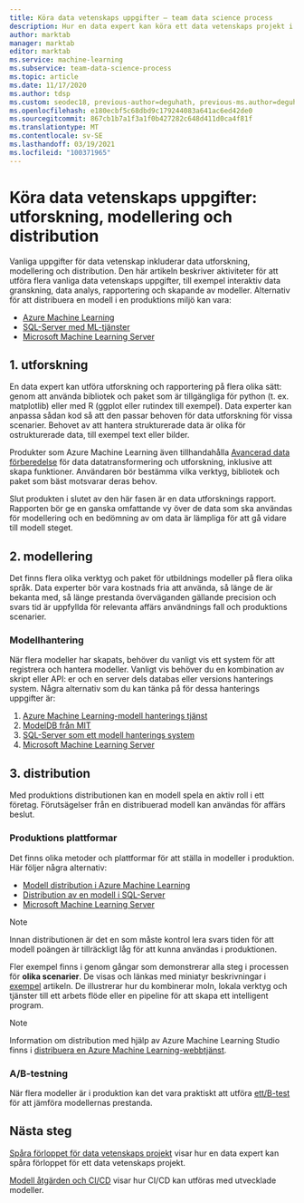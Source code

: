 ```yaml
---
title: Köra data vetenskaps uppgifter – team data science process
description: Hur en data expert kan köra ett data vetenskaps projekt i ett spårat, versions beskrivande och samverkande sätt.
author: marktab
manager: marktab
editor: marktab
ms.service: machine-learning
ms.subservice: team-data-science-process
ms.topic: article
ms.date: 11/17/2020
ms.author: tdsp
ms.custom: seodec18, previous-author=deguhath, previous-ms.author=deguhath
ms.openlocfilehash: e180ecbf5c68dbd9c179244083a641ac6ed42de0
ms.sourcegitcommit: 867cb1b7a1f3a1f0b427282c648d411d0ca4f81f
ms.translationtype: MT
ms.contentlocale: sv-SE
ms.lasthandoff: 03/19/2021
ms.locfileid: "100371965"
---
```

# <a name="execute-data-science-tasks-exploration-modeling-and-deployment"></a>Köra data vetenskaps uppgifter: utforskning, modellering och distribution

Vanliga uppgifter för data vetenskap inkluderar data utforskning, modellering och distribution. Den här artikeln beskriver aktiviteter för att utföra flera vanliga data vetenskaps uppgifter, till exempel interaktiv data granskning, data analys, rapportering och skapande av modeller. Alternativ för att distribuera en modell i en produktions miljö kan vara:

- [Azure Machine Learning](../index.yml)
- [SQL-Server med ML-tjänster](/sql/advanced-analytics/r/r-services)
- [Microsoft Machine Learning Server](/machine-learning-server/what-is-machine-learning-server)


## <a name="1--exploration"></a>1. <a name='DataQualityReportUtility-1'></a> utforskning 

En data expert kan utföra utforskning och rapportering på flera olika sätt: genom att använda bibliotek och paket som är tillgängliga för python (t. ex. matplotlib) eller med R (ggplot eller rutindex till exempel). Data experter kan anpassa sådan kod så att den passar behoven för data utforskning för vissa scenarier. Behovet av att hantera strukturerade data är olika för ostrukturerade data, till exempel text eller bilder. 

Produkter som Azure Machine Learning även tillhandahålla [Avancerad data förberedelse](../how-to-create-register-datasets.md) för data datatransformering och utforskning, inklusive att skapa funktioner. Användaren bör bestämma vilka verktyg, bibliotek och paket som bäst motsvarar deras behov. 

Slut produkten i slutet av den här fasen är en data utforsknings rapport. Rapporten bör ge en ganska omfattande vy över de data som ska användas för modellering och en bedömning av om data är lämpliga för att gå vidare till modell steget. 

## <a name="2--modeling"></a>2. <a name='ModelingUtility-2'></a> modellering

Det finns flera olika verktyg och paket för utbildnings modeller på flera olika språk. Data experter bör vara kostnads fria att använda, så länge de är bekanta med, så länge prestanda överväganden gällande precision och svars tid är uppfyllda för relevanta affärs användnings fall och produktions scenarier.

### <a name="model-management"></a>Modellhantering
När flera modeller har skapats, behöver du vanligt vis ett system för att registrera och hantera modeller. Vanligt vis behöver du en kombination av skript eller API: er och en server dels databas eller versions hanterings system. Några alternativ som du kan tänka på för dessa hanterings uppgifter är:

1. [Azure Machine Learning-modell hanterings tjänst](../index.yml)
2. [ModelDB från MIT](https://people.csail.mit.edu/mvartak/papers/modeldb-hilda.pdf) 
3. [SQL-Server som ett modell hanterings system](https://blogs.technet.microsoft.com/dataplatforminsider/2016/10/17/sql-server-as-a-machine-learning-model-management-system/)
4. [Microsoft Machine Learning Server](/sql/advanced-analytics/r/r-server-standalone)

## <a name="3--deployment"></a>3. <a name='Deployment-3'></a> distribution

Med produktions distributionen kan en modell spela en aktiv roll i ett företag. Förutsägelser från en distribuerad modell kan användas för affärs beslut.

### <a name="production-platforms"></a>Produktions plattformar
Det finns olika metoder och plattformar för att ställa in modeller i produktion. Här följer några alternativ:


- [Modell distribution i Azure Machine Learning](../how-to-deploy-and-where.md)
- [Distribution av en modell i SQL-Server](/sql/advanced-analytics/tutorials/sqldev-py6-operationalize-the-model)
- [Microsoft Machine Learning Server](/sql/advanced-analytics/r/r-server-standalone)

> [!NOTE]
> Innan distributionen är det en som måste kontrol lera svars tiden för att modell poängen är tillräckligt låg för att kunna användas i produktionen.
>
>

Fler exempel finns i genom gångar som demonstrerar alla steg i processen för **olika scenarier**. De visas och länkas med miniatyr beskrivningar i [exempel](walkthroughs.md) artikeln. De illustrerar hur du kombinerar moln, lokala verktyg och tjänster till ett arbets flöde eller en pipeline för att skapa ett intelligent program.

> [!NOTE]
> Information om distribution med hjälp av Azure Machine Learning Studio finns i [distribuera en Azure Machine Learning-webbtjänst](../classic/deploy-a-machine-learning-web-service.md).
>
>

### <a name="ab-testing"></a>A/B-testning
När flera modeller är i produktion kan det vara praktiskt att utföra [ett/B-test](https://en.wikipedia.org/wiki/A/B_testing) för att jämföra modellernas prestanda. 

 
## <a name="next-steps"></a>Nästa steg

[Spåra förloppet för data vetenskaps projekt](track-progress.md) visar hur en data expert kan spåra förloppet för ett data vetenskaps projekt.

[Modell åtgärden och CI/CD](ci-cd-flask.md) visar hur CI/CD kan utföras med utvecklade modeller.
